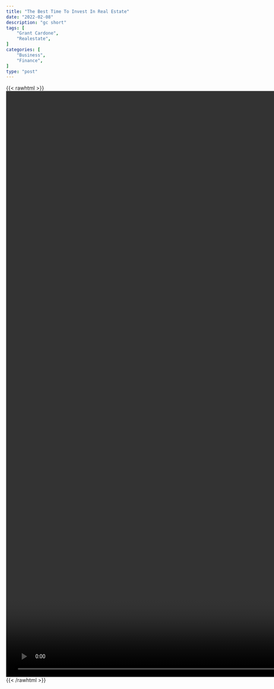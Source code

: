 ```yaml
---
title: "The Best Time To Invest In Real Estate"
date: "2022-02-08"
description: "gc short"
tags: [
    "Grant Cardone",
    "Realestate",
]
categories: [
    "Business",
    "Finance",
]
type: "post"
---
```

{{< rawhtml >}}
    <video style="height:40vh;width:auto" overflow="hidden" controls>
        <source src="https://clips.dev00ps.com/Grant_Cardone/The_best_time_to_INVEST_in_REAL_ESTATE__3shorts.mp4" type="video/mp4"> 
    </video>
{{< /rawhtml >}}